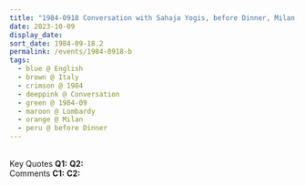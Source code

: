 ```yaml
---
title: "1984-0918 Conversation with Sahaja Yogis, before Dinner, Milan, Lombardy, Italy"
date: 2023-10-09
display_date: 
sort_date: 1984-09-18.2
permalink: /events/1984-0918-b
tags:
  - blue @ English
  - brown @ Italy
  - crimson @ 1984
  - deeppink @ Conversation
  - green @ 1984-09
  - maroon @ Lombardy
  - orange @ Milan
  - peru @ before Dinner
---
```


<br>

<wave-list>
  <list-title color="DarkSeaGreen" width="55">Key Quotes</list-title>
  <list-item color="BlanchedAlmond" width="280"><b>Q1:</b> <i></i></list-item>
  <list-item color="Lavender" width="280"><b>Q2:</b> <i></i></list-item>
</wave-list>

<br>

<wave-list>
  <list-title color="DarkSeaGreen" width="55">Comments</list-title>
  <list-item color="BlanchedAlmond" width="280"><b>C1:</b> <i></i></list-item>
  <list-item color="Lavender" width="280"><b>C2:</b> <i></i></list-item>
</wave-list>